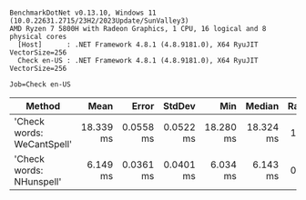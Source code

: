 ```

BenchmarkDotNet v0.13.10, Windows 11 (10.0.22631.2715/23H2/2023Update/SunValley3)
AMD Ryzen 7 5800H with Radeon Graphics, 1 CPU, 16 logical and 8 physical cores
  [Host]      : .NET Framework 4.8.1 (4.8.9181.0), X64 RyuJIT VectorSize=256
  Check en-US : .NET Framework 4.8.1 (4.8.9181.0), X64 RyuJIT VectorSize=256

Job=Check en-US  

```
| Method                     | Mean      | Error     | StdDev    | Min       | Median    | Ratio |
|--------------------------- |----------:|----------:|----------:|----------:|----------:|------:|
| &#39;Check words: WeCantSpell&#39; | 18.339 ms | 0.0558 ms | 0.0522 ms | 18.280 ms | 18.324 ms |  1.00 |
| &#39;Check words: NHunspell&#39;   |  6.149 ms | 0.0361 ms | 0.0401 ms |  6.034 ms |  6.143 ms |  0.34 |
